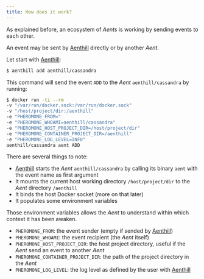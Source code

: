 ```yaml
---
title: How does it work?
---
```


As explained before, an ecosystem of *Aents* is working by sending events to each other.

An event may be sent by [Aenthill](https://github.com/aenthill/aenthill) directly or by another *Aent*.

Let start with [Aenthill](https://github.com/aenthill/aenthill):

```bash
$ aenthill add aenthill/cassandra
```

This command will send the event <code>ADD</code> to the *Aent* <code>aenthill/cassandra</code> by running:

```bash
$ docker run -ti --rm
-v "/var/run/docker.sock:/var/run/docker.sock"
-v "/host/project/dir:/aenthill"
-e "PHEROMONE_FROM="
-e "PHEROMONE_WHOAMI=aenthill/cassandra"
-e "PHEROMONE_HOST_PROJECT_DIR=/host/project/dir"
-e "PHEROMONE_CONTAINER_PROJECT_DIR=/aenthill"
-e "PHEROMONE_LOG_LEVEL=INFO"
aenthill/cassandra aent ADD
```

There are several things to note:

* [Aenthill](https://github.com/aenthill/aenthill) starts the *Aent* <code>aenthill/cassandra</code> by calling its binary <code>aent</code> with the event name as first argument
* It mounts the current host working directory <code>/host/project/dir</code> to the *Aent* directory <code>/aenthill</code>
* It binds the host Docker socket (more on that later)
* It populates some environment variables

Those environment variables allows the *Aent* to understand within which context it has been awaken.

* <code>PHEROMONE_FROM</code>: the event sender (empty if sended by [Aenthill](https://github.com/aenthill/aenthill))
* <code>PHEROMONE_WHOAMI</code>: the event recipient (the *Aent* itself)
* <code>PHEROMONE_HOST_PROJECT_DIR</code>: the host project directory, useful if the *Aent* send an event to another *Aent*
* <code>PHEROMONE_CONTAINER_PROJECT_DIR</code>: the path of the project directory in the *Aent*
* <code>PHEROMONE_LOG_LEVEL</code>: the log level as defined by the user with [Aenthill](https://github.com/aenthill/aenthill)

